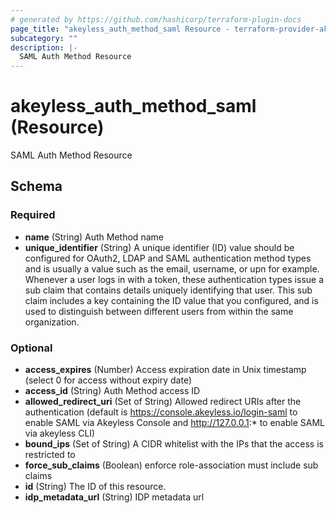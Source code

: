 ```yaml
---
# generated by https://github.com/hashicorp/terraform-plugin-docs
page_title: "akeyless_auth_method_saml Resource - terraform-provider-akeyless"
subcategory: ""
description: |-
  SAML Auth Method Resource
---
```


# akeyless_auth_method_saml (Resource)

SAML Auth Method Resource



<!-- schema generated by tfplugindocs -->
## Schema

### Required

- **name** (String) Auth Method name
- **unique_identifier** (String) A unique identifier (ID) value should be configured for OAuth2, LDAP and SAML authentication method types and is usually a value such as the email, username, or upn for example. Whenever a user logs in with a token, these authentication types issue a sub claim that contains details uniquely identifying that user. This sub claim includes a key containing the ID value that you configured, and is used to distinguish between different users from within the same organization.

### Optional

- **access_expires** (Number) Access expiration date in Unix timestamp (select 0 for access without expiry date)
- **access_id** (String) Auth Method access ID
- **allowed_redirect_uri** (Set of String) Allowed redirect URIs after the authentication (default is https://console.akeyless.io/login-saml to enable SAML via Akeyless Console and  http://127.0.0.1:* to enable SAML via akeyless CLI)
- **bound_ips** (Set of String) A CIDR whitelist with the IPs that the access is restricted to
- **force_sub_claims** (Boolean) enforce role-association must include sub claims
- **id** (String) The ID of this resource.
- **idp_metadata_url** (String) IDP metadata url


